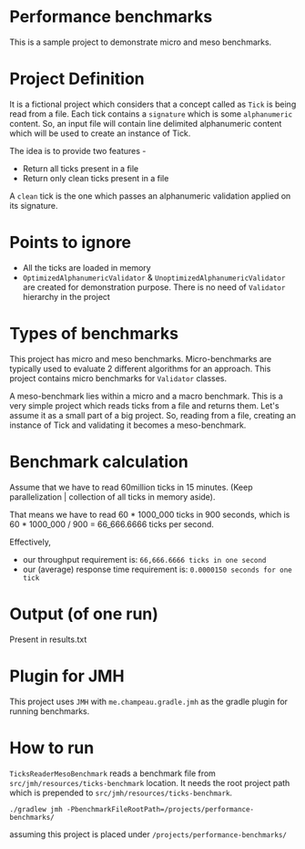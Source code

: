 # Performance benchmarks
This is a sample project to demonstrate micro and meso benchmarks.  

# Project Definition
It is a fictional project which considers that a concept called as ```Tick``` is being read from a file.
Each tick contains a ```signature``` which is some ```alphanumeric``` content. So, an input file will contain line delimited alphanumeric content which
will be used to create an instance of Tick.

The idea is to provide two features -
* Return all ticks present in a file
* Return only clean ticks present in a file

A ```clean``` tick is the one which passes an alphanumeric validation applied on its signature.

# Points to ignore
* All the ticks are loaded in memory
* ```OptimizedAlphanumericValidator``` & ```UnoptimizedAlphanumericValidator``` are created for demonstration purpose. There is no need
of ```Validator``` hierarchy in the project

# Types of benchmarks
This project has micro and meso benchmarks. Micro-benchmarks are typically used to evaluate 2 different algorithms for an approach. This project
contains micro benchmarks for ```Validator``` classes.

A meso-benchmark lies within a micro and a macro benchmark. 
This is a very simple project which reads ticks from a file and returns them. Let's assume it as a small part of a big project. 
So, reading from a file, creating an instance of Tick and validating it becomes a meso-benchmark.

# Benchmark calculation
Assume that we have to read 60million ticks in 15 minutes. (Keep parallelization | collection of all ticks in memory aside).

That means we have to read 60 * 1000_000 ticks in 900 seconds, which is 60 * 1000_000 / 900 = 66_666.6666 ticks per second.

Effectively, 
* our throughput requirement is: ```66,666.6666 ticks in one second```
* our (average) response time requirement is: ```0.0000150 seconds for one tick```

# Output (of one run)
Present in results.txt 

# Plugin for JMH
This project uses ```JMH``` with ```me.champeau.gradle.jmh``` as the gradle plugin for running benchmarks.

# How to run
```TicksReaderMesoBenchmark``` reads a benchmark file from ```src/jmh/resources/ticks-benchmark``` location. It needs the root project path
which is prepended to ```src/jmh/resources/ticks-benchmark```.

```./gradlew jmh -PbenchmarkFileRootPath=/projects/performance-benchmarks/```

assuming this project is placed under ```/projects/performance-benchmarks/``` 
